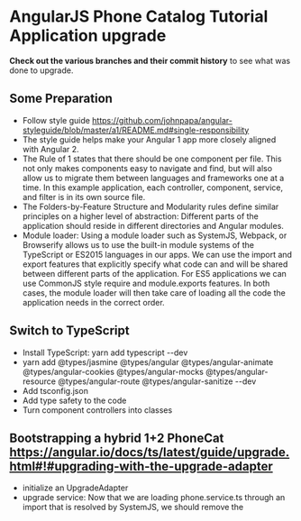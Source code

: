 # AngularJS Phone Catalog Tutorial Application upgrade

**Check out the various branches and their commit history** to see what was done to upgrade.

## Some Preparation
 - Follow style guide https://github.com/johnpapa/angular-styleguide/blob/master/a1/README.md#single-responsibility
  - The style guide helps make your Angular 1 app more closely aligned with Angular 2.
  - The Rule of 1 states that there should be one component per file. This not only makes components easy to navigate and find, but will also allow us to migrate them between languages and frameworks one at a time. In this example application, each controller, component, service, and filter is in its own source file.
  - The Folders-by-Feature Structure and Modularity rules define similar principles on a higher level of abstraction: Different parts of the application should reside in different directories and Angular modules.
 - Module loader: Using a module loader such as SystemJS, Webpack, or Browserify allows us to use the built-in module systems of the TypeScript or ES2015 languages in our apps. We can use the import and export features that explicitly specify what code can and will be shared between different parts of the application. For ES5 applications we can use CommonJS style require and module.exports features. In both cases, the module loader will then take care of loading all the code the application needs in the correct order.
 
## Switch to TypeScript
 - Install TypeScript: yarn add typescript --dev
 - yarn add @types/jasmine @types/angular @types/angular-animate @types/angular-cookies @types/angular-mocks @types/angular-resource @types/angular-route @types/angular-sanitize --dev
 - Add tsconfig.json
 - Add type safety to the code
 - Turn component controllers into classes

## Bootstrapping a hybrid 1+2 PhoneCat https://angular.io/docs/ts/latest/guide/upgrade.html#!#upgrading-with-the-upgrade-adapter
 - initialize an UpgradeAdapter
 - upgrade service: Now that we are loading phone.service.ts through an import that is resolved by SystemJS, we should remove the <script> tag for the service from index.html. This is something we'll do to all our components as we upgrade them. We could also use the toPromise method of Observable to turn those Observables into Promises in the service. This can in many cases further reduce the amount of changes needed in the component controllers.
 - upgrade components: 
   - rename the controller class and turning the Angular 1 component definition object into an Angular 2 @Component decorator. We can then also remove the static $inject property from the class
   - convert the template of this component into Angular 2 syntax
       - Angular 1 dependencies are not automatically available to Angular 2 components. We must use the UpgradeAdapter to make the $routeParams an Angular 2 provider.
       - There is no upgrade adapter method to convert filters into pipes. 
       - Do not register an upgraded Angular 1 provider in the NgModule.

## Upgrade build process to use webpack
 - Remove bower
 - Remove systemJS
